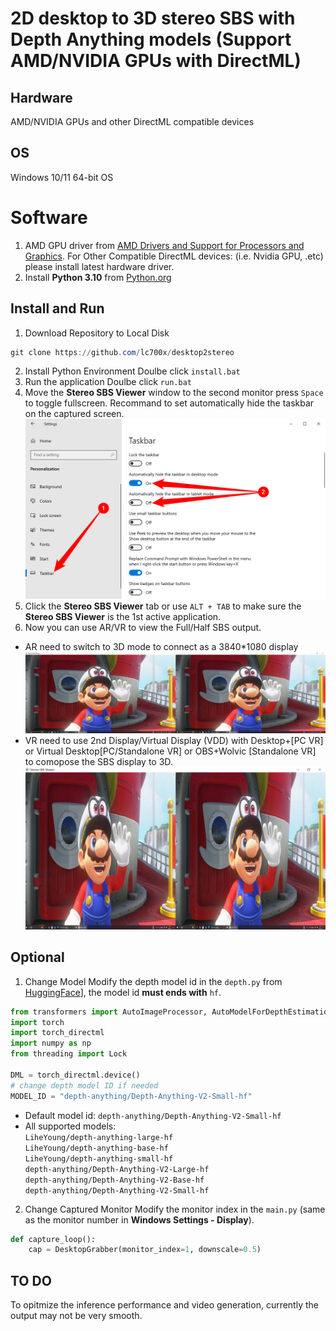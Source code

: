 # 2D desktop to 3D stereo SBS with Depth Anything models (Support AMD/NVIDIA GPUs with DirectML)
## Hardware
AMD/NVIDIA GPUs and other DirectML compatible devices
## OS
Windows 10/11 64-bit OS
# Software
1. AMD GPU driver from [AMD Drivers and Support for Processors and Graphics](https://www.amd.com/en/support/download/drivers.html). For Other Compatible DirectML devices: (i.e. Nvidia GPU, .etc) please install latest hardware driver. 
2. Install **Python 3.10** from [Python.org](https://www.python.org/ftp/python/3.10.0/python-3.10.0-amd64.exe)
## Install and Run
1. Download Repository to Local Disk
```powershell
git clone https://github.com/lc700x/desktop2stereo
```
2. Install Python Environment
Doulbe click `install.bat`
3. Run the application
Doulbe click `run.bat`
4. Move the **Stereo SBS Viewer** window to the second monitor press `Space` to toggle fullscreen. Recommand to set automatically hide the taskbar on the captured screen. 
![Hide Taskbar](./assets/taskbar-settings.png)
5. Click the **Stereo SBS Viewer** tab or use `ALT + TAB` to make sure the **Stereo SBS Viewer** is the 1st active application. 
6. Now you can use AR/VR to view the Full/Half SBS output. 
- AR need to switch to 3D mode to connect as a 3840*1080 display
![Full-SBS](./assets/FullSBS_desktop.jpg)
- VR need to use 2nd Display/Virtual Display (VDD) with Desktop+[PC VR] or Virtual Desktop[PC/Standalone VR] or OBS+Wolvic [Standalone VR] to comopose the SBS display to 3D.
![Half-SBS](./assets/HalfSBS_desktop.jpg)
## Optional
1. Change Model
Modify the depth model id in the `depth.py` from [HuggingFace](https://huggingface.co/)], the model id **must ends with** `hf`. 
```python
from transformers import AutoImageProcessor, AutoModelForDepthEstimation
import torch
import torch_directml
import numpy as np
from threading import Lock

DML = torch_directml.device()
# change depth model ID if needed
MODEL_ID = "depth-anything/Depth-Anything-V2-Small-hf"
```
- Default model id: `depth-anything/Depth-Anything-V2-Small-hf`
- All supported models:  
`LiheYoung/depth-anything-large-hf`  
`LiheYoung/depth-anything-base-hf`  
`LiheYoung/depth-anything-small-hf`  
`depth-anything/Depth-Anything-V2-Large-hf`  
`depth-anything/Depth-Anything-V2-Base-hf`  
`depth-anything/Depth-Anything-V2-Small-hf`  

2. Change Captured Monitor
Modify the monitor index in the `main.py` (same as the monitor number in **Windows Settings - Display**).
```python
def capture_loop():
    cap = DesktopGrabber(monitor_index=1, downscale=0.5)
```
## TO DO
To opitmize the inference performance and video generation, currently the output may not be very smooth. 
